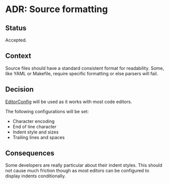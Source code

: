 # ADR: Source formatting

## Status

Accepted.

## Context

Source files should have a standard consistent format for readability.
Some, like YAML or Makefile, require specific formatting or else parsers will fail.

## Decision

[EditorConfig](https://editorconfig.org/) will be used as it works with most code editors.

The following configurations will be set:
- Character encoding
- End of line character
- Indent style and sizes
- Trailing lines and spaces

## Consequences

Some developers are really particular about their indent styles.
This should not cause much friction though as most editors can be configured to display indents conditionally.
